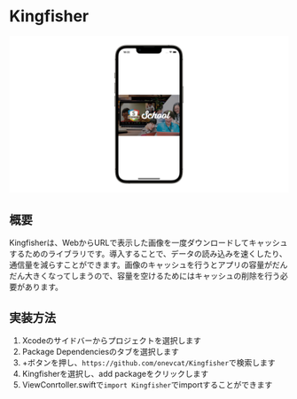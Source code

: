 # Kingfisher
![Kingfisher](Kingfisher.png)

## 概要
Kingfisherは、WebからURLで表示した画像を一度ダウンロードしてキャッシュするためのライブラリです。導入することで、データの読み込みを速くしたり、通信量を減らすことができます。画像のキャッシュを行うとアプリの容量がだんだん大きくなってしまうので、容量を空けるためにはキャッシュの削除を行う必要があります。

## 実装方法
1. Xcodeのサイドバーからプロジェクトを選択します
2. Package Dependenciesのタブを選択します
3. +ボタンを押し、`https://github.com/onevcat/Kingfisher`で検索します
4. Kingfisherを選択し、add packageをクリックします
5. ViewConrtoller.swiftで`import Kingfisher`でimportすることができます
